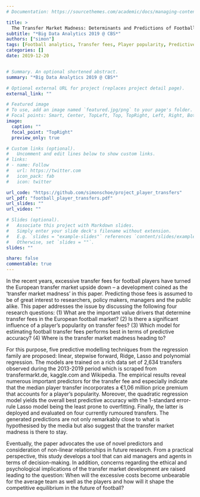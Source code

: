 ```yaml
---
# Documentation: https://sourcethemes.com/academic/docs/managing-content/

title: >
  The Transfer Market Madness: Determinants and Predictions of Football Player Transfer Fees
subtitle: "*Big Data Analytics 2019 @ CBS*"
authors: ["simon"]
tags: [Football analytics, Transfer fees, Player popularity, Predictive modelling, Regression]
categories: []
date: 2019-12-20


# Summary. An optional shortened abstract.
summary: "*Big Data Analytics 2019 @ CBS*"

# Optional external URL for project (replaces project detail page).
external_link: ""

# Featured image
# To use, add an image named `featured.jpg/png` to your page's folder.
# Focal points: Smart, Center, TopLeft, Top, TopRight, Left, Right, BottomLeft, Bottom, BottomRight.
image:
  caption: ""
  focal_point: "TopRight"
  preview_only: true

# Custom links (optional).
#   Uncomment and edit lines below to show custom links.
# links:
# - name: Follow
#   url: https://twitter.com
#   icon_pack: fab
#   icon: twitter

url_code: "https://github.com/simonschoe/project_player_transfers"
url_pdf: "football_player_transfers.pdf"
url_slides: ""
url_video: ""

# Slides (optional).
#   Associate this project with Markdown slides.
#   Simply enter your slide deck's filename without extension.
#   E.g. `slides = "example-slides"` references `content/slides/example-slides.md`.
#   Otherwise, set `slides = ""`.
slides: ""

share: false
commentable: true 
---
```


In the recent years, excessive transfer fees for football players have turned the European transfer market upside down – a development coined as the ‘transfer market madness’ in this paper. Predicting those fees is assumed to be of great interest to researchers, policy makers, managers and the public alike. This paper addresses the issue by discussing the following four research questions: (1) What are the important value drivers that determine transfer fees in the European football market? (2) Is there a significant influence of a player’s popularity on transfer fees? (3) Which model for estimating football transfer fees performs best in terms of predictive accuracy? (4) Where is the transfer market madness heading to?

For this purpose, five predictive modelling techniques from the regression family are proposed: linear, stepwise forward, Ridge, Lasso and polynomial regression. The models are trained on a rich data set of 2,634 transfers observed during the 2013-2019 period which is scraped from transfermarkt.de, kaggle.com and Wikipedia. The empirical results reveal numerous important predictors for the transfer fee and especially indicate that the median player transfer incorporates a €1,06 million price premium that accounts for a player’s popularity. Moreover, the quadratic regression model yields the overall best predictive accuracy with the 1-standard error-rule Lasso model being the least prone to overfitting. Finally, the latter is deployed and evaluated on four currently rumoured transfers. The generated predictions are not only remarkably close to what is hypothesised by the media but also suggest that the transfer market madness is there to stay.

Eventually, the paper advocates the use of novel predictors and consideration of non-linear relationships in future research. From a practical perspective, this study develops a tool that can aid managers and agents in terms of decision-making. In addition, concerns regarding the ethical and psychological implications of the transfer market development are raised leading to the question: When will the excessive costs become unbearable for the average team as well as the players and how will it shape the competitive equilibrium in the future of football?
